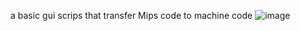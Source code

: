 a basic gui scrips that transfer Mips code to machine code
![image](https://github.com/user-attachments/assets/9e4ba004-2f49-4b1a-bbd1-8beaded85ff3)
